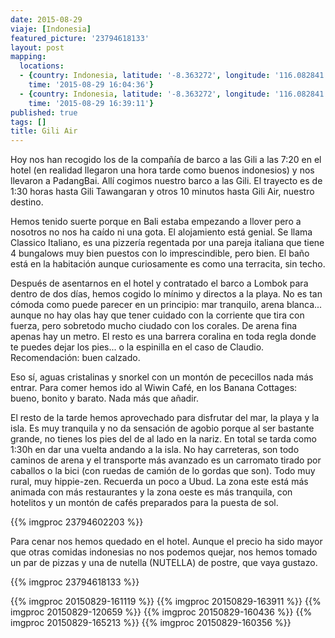 ```yaml
---
date: 2015-08-29
viaje: [Indonesia]
featured_picture: '23794618133'
layout: post
mapping:
  locations:
  - {country: Indonesia, latitude: '-8.363272', longitude: '116.082841', place: Pawenang,
    time: '2015-08-29 16:04:36'}
  - {country: Indonesia, latitude: '-8.363272', longitude: '116.082841', place: Pawenang,
    time: '2015-08-29 16:39:11'}
published: true
tags: []
title: Gili Air
---
```


Hoy nos han recogido los de la compañía de barco a las Gili a las 7:20 en el hotel (en realidad llegaron una hora tarde como buenos indonesios) y nos llevaron a PadangBai. Allí cogimos nuestro barco a las Gili. El trayecto es de 1:30 horas hasta Gili Tawangaran y otros 10 minutos hasta Gili Air, nuestro destino.

Hemos tenido suerte porque en Bali estaba empezando a llover pero a nosotros no nos ha caído ni una gota.
El alojamiento está genial. Se llama Classico Italiano, es una pizzería regentada por una pareja italiana que tiene 4 bungalows muy bien puestos con lo imprescindible, pero bien. El baño está en la habitación aunque curiosamente es como una terracita, sin techo.

Después de asentarnos en el hotel y contratado el barco a Lombok para dentro de dos días, hemos cogido lo mínimo y directos a la playa. No es tan cómoda como puede parecer en un principio: mar tranquilo, arena blanca... aunque no hay olas hay que tener cuidado con la corriente que tira con fuerza, pero sobretodo mucho ciudado con los corales. De arena fina apenas hay un metro. El resto es una barrera coralina en toda regla donde te puedes dejar los pies... o la espinilla en el caso de Claudio. Recomendación: buen calzado.

Eso sí, aguas cristalinas y snorkel con un montón de pececillos nada más entrar. Para comer hemos ido al Wiwin Café, en los Banana Cottages: bueno, bonito y barato. Nada más que añadir.

El resto de la tarde hemos aprovechado para disfrutar del mar, la playa y la isla. Es muy tranquila y no da sensación de agobio porque al ser bastante grande, no tienes los pies del de al lado en la nariz. En total se tarda como 1:30h en dar una vuelta andando a la isla. No hay carreteras, son todo caminos de arena y el transporte más avanzado es un carromato tirado por caballos o la bici (con ruedas de camión de lo gordas que son). Todo muy rural, muy hippie-zen. Recuerda un poco  a Ubud. La zona este está más animada con más restaurantes y la zona oeste es más tranquila, con hotelitos y un montón de cafés preparados para la puesta de sol.

{{% imgproc 23794602203 %}}

Para cenar nos hemos quedado en el hotel. Aunque el precio ha sido mayor que otras comidas indonesias no nos podemos quejar, nos hemos tomado un par de pizzas y una de nutella (NUTELLA) de postre, que vaya gustazo.

{{% imgproc 23794618133 %}}

{{% imgproc 20150829-161119 %}}
{{% imgproc 20150829-163911 %}}
{{% imgproc 20150829-120659 %}}
{{% imgproc 20150829-160436 %}}
{{% imgproc 20150829-165213 %}}
{{% imgproc 20150829-160356 %}}